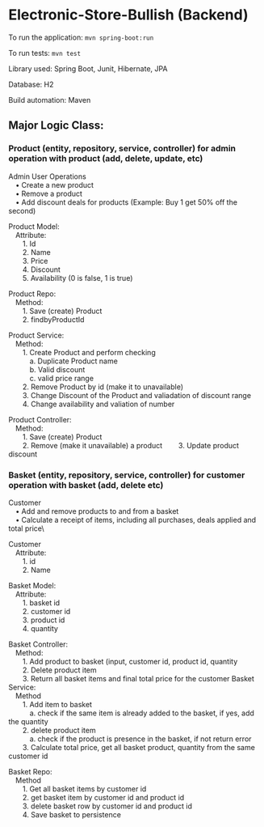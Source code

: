 # Electronic-Store-Bullish (Backend)

To run the application: `mvn spring-boot:run` 

To run tests: `mvn test`

Library used: Spring Boot, Junit, Hibernate, JPA

Database: H2

Build automation: Maven


## Major Logic Class:


### Product (entity, repository, service, controller) for admin operation with product (add, delete, update, etc)
Admin User Operations\
&emsp;•  Create a new product\
&emsp;•  Remove a product\
&emsp;•  Add discount deals for products (Example: Buy 1 get 50% off the second)

Product Model:\
	&emsp;Attribute:\
		&emsp;&emsp;1. Id\
		&emsp;&emsp;2. Name\
		&emsp;&emsp;3. Price\
		&emsp;&emsp;4. Discount\
		&emsp;&emsp;5. Availability (0 is false, 1 is true)

Product Repo:\
	&emsp;Method:\
		&emsp;&emsp;1. Save (create) Product \
		&emsp;&emsp;2. findbyProductId

Product Service:\
	&emsp;Method:\
		&emsp;&emsp;1. Create Product and perform checking\
			&emsp;&emsp;&emsp;a. Duplicate Product name\
			&emsp;&emsp;&emsp;b. Valid discount\
			&emsp;&emsp;&emsp;c. valid price range\
		&emsp;&emsp;2. Remove Product by id (make it to unavailable)\
		&emsp;&emsp;3. Change Discount of the Product and valiadation of discount range\
		&emsp;&emsp;4. Change availability and valiation of number

Product Controller:\
	&emsp;Method:\
		&emsp;&emsp;1. Save (create) Product \
		&emsp;&emsp;2. Remove (make it unavailable) a product
  		&emsp;&emsp;3. Update product discount


### Basket (entity, repository, service, controller) for customer operation with basket (add, delete etc)

Customer\
&emsp;•  Add and remove products to and from a basket\
&emsp;•  Calculate a receipt of items, including all purchases, deals applied and total price\

Customer\
	&emsp;Attribute:\
		&emsp;&emsp;1. id\
		&emsp;&emsp;2. Name
		
Basket Model:\
	&emsp;Attribute:\
		&emsp;&emsp;1. basket id\
		&emsp;&emsp;2. customer id\
		&emsp;&emsp;3. product id\
		&emsp;&emsp;4. quantity

Basket Controller:\
	&emsp;Method:\
		&emsp;&emsp;1. Add product to basket (input, customer id, product id, quantity\
		&emsp;&emsp;2. Delete product item\
		&emsp;&emsp;3. Return all basket items and final total price for the customer
Basket Service:\
	&emsp;Method\
		&emsp;&emsp;1. Add item to basket \
			&emsp;&emsp;&emsp;a. check if the same item is already added to the basket, if yes, add the quantity\
		&emsp;&emsp;2. delete product item\
			&emsp;&emsp;&emsp;a. check if the product is presence in the basket, if not return error\
		&emsp;&emsp;3. Calculate total price, get all basket product, quantity from the same customer id
  
Basket Repo:\
	&emsp;Method\
		&emsp;&emsp;1. Get all basket items by customer id\
		&emsp;&emsp;2. get basket item by customer id and product id\
		&emsp;&emsp;3. delete basket row by customer id and product id\
    		&emsp;&emsp;4. Save basket to persistence



